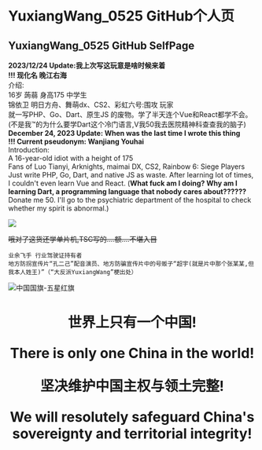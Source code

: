 # YuxiangWang_0525 GitHub个人页
## YuxiangWang_0525 GitHub SelfPage
**2023/12/24 Update:我上次写这玩意是啥时候来着**   
**!!! 现化名 晚江右海**   
介绍:  
16岁 蒟蒻 身高175 中学生  
锦依卫 明日方舟、舞萌dx、CS2、彩虹六号:围攻 玩家  
就一写PHP、Go、Dart、原生JS 的废物。学了半天连个Vue和React都学不会。
(不是我™的为什么要学Dart这个冷门语言,V我50我去医院精神科查查我的脑子)  
**December 24, 2023 Update: When was the last time I wrote this thing**  
**!!! Current pseudonym: Wanjiang Youhai**  
Introduction:  
A 16-year-old idiot with a height of 175  
Fans of Luo Tianyi, Arknights, maimai DX, CS2, Rainbow 6: Siege Players  
Just write PHP, Go, Dart, and native JS as waste. After learning lot of times, I couldn't even learn Vue and React. (**What fuck am I doing? Why am I learning Dart, a programming language that nobody cares about??????** Donate me 50. I'll go to the psychiatric department of the hospital to check whether my spirit is abnormal.)  

[![](https://pic1.afdiancdn.com/static/img/welcome/button-sponsorme.png)](https://afdian.net/a/YuxiangWang_0525)   

~~哦对了这货还学单片机,TSC写的....额....不堪入目~~

``` 归档
业余飞手 行业驾驶证持有者  
地方防拐宣传片“孔二己”配音演员、地方防骗宣传片中的号贩子“超宇(就是片中那个张某某,但我本人姓王)”（“大反派YuxiangWang”梗出处）
```

![中国国旗-五星红旗](https://i.postimg.cc/KYZ5zPQD/1024.png)<h1 align="center">世界上只有一个中国!
  
  There is only one China in the world!
  
 坚决维护中国主权与领土完整!
  
We will resolutely safeguard China's sovereignty and territorial integrity!</h1>
